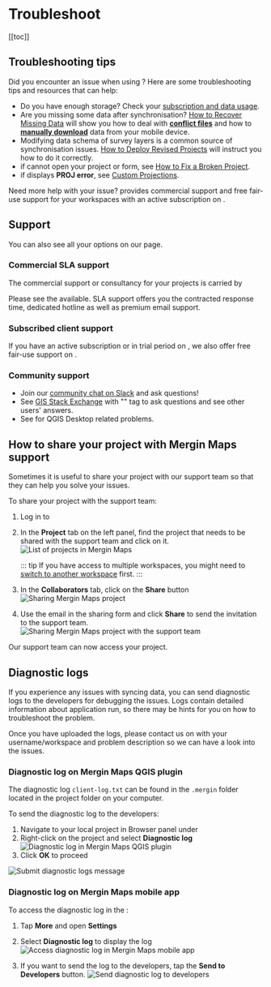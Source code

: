 # Troubleshoot
[[toc]]

## Troubleshooting tips
Did you encounter an issue when using <MainPlatformNameLink />? Here are some troubleshooting tips and resources that can help:
- Do you have enough storage? Check your [subscription and data usage](../manage/dashboard/#subscription).
- Are you missing some data after synchronisation? [How to Recover Missing Data](../../manage/missing-data/) will show you how to deal with [**conflict files**](../../manage/missing-data/#there-are-conflict-files-in-the-folder) and how to [**manually download**](../../manage/missing-data/#there-are-no-conflict-files-in-the-folder) data from your mobile device.
- Modifying data schema of survey layers is a common source of synchronisation issues. [How to Deploy Revised Projects](..//manage/missing-data/) will instruct you how to do it correctly.
- if <MobileAppName /> cannot open your project or form, see [How to Fix a Broken Project](../field/broken-project/).
- if <MobileAppName /> displays **PROJ error**, see [Custom Projections](../gis/proj/).

Need more help with your issue? <LutraConsultingWeb /> provides commercial support and free fair-use support for your workspaces with an active subscription on <MerginMapsEmail id="support" />. 

<CommunityJoin />

## Support

You can also see all your options on our <MainPlatformNameLink id="support" desc="support" /> page.

### Commercial SLA support

The commercial support or consultancy for your projects is carried by <LutraConsultingWeb />

<PublicImage src="logo_lutra.svg" title="Lutra Consulting Ltd. logo" />
    
Please see the <LutraConsultingWeb id="support/" desc="support packages" /> available. SLA support offers you the contracted response time, dedicated hotline as well as premium email support.

### Subscribed client support

If you have an active subscription or in trial period on <AppDomainNameLink />, we also offer free fair-use support on <MerginMapsEmail id="support" />.

### Community support
- Join our [community chat on Slack](https://merginmaps.com/community/join) and ask questions!
- See [GIS Stack Exchange](https://gis.stackexchange.com/questions/tagged/mergin-maps) with "<NoSpellcheck id="mergin-maps" />" tag to ask questions and see other users' answers.
- See <QGISHelp ver="3.22" link="user_manual/index.html" text="QGIS documentation" /> for QGIS Desktop related problems.

## How to share your project with Mergin Maps support

Sometimes it is useful to share your project with our support team so that they can help you solve your issues.

To share your project with the support team:
1. Log in to <AppDomainNameLink />
2. In the **Project** tab on the left panel, find the project that needs to be shared with the support team and click on it.
   ![List of projects in Mergin Maps](./mergin-maps-dashboard-find-project.jpg "List of projects in Mergin Maps")
   
   ::: tip
   If you have access to multiple workspaces, you might need to [switch to another workspace](../manage/workspaces/#switch-workspaces-in-merginmaps-com) first.
   :::

3. In the **Collaborators** tab, click on the **Share** button 
   ![Sharing Mergin Maps project](./mergin-maps-dashboard-share-project.jpg "Sharing Mergin Maps project")

4. Use the email <MerginMapsEmail id="support" /> in the sharing form and click **Share** to send the invitation to the support team.
   ![Sharing Mergin Maps project with the support team](./mergin-maps-share-project-with-support.jpg "Sharing Mergin Maps project with the support team")

Our support team can now access your <MainPlatformNameLink /> project.

## Diagnostic logs

If you experience any issues with syncing data, you can send diagnostic logs to the developers for debugging the issues. Logs contain detailed information about application run, so there may be hints for you on how to troubleshoot the problem. 

Once you have uploaded the logs, please contact us on <MerginMapsEmail id="support" /> with your username/workspace and problem description so we can have a look into the issues.

### Diagnostic log on Mergin Maps QGIS plugin 

The diagnostic log `client-log.txt` can be found in the `.mergin` folder located in the project folder on your computer.

To send the diagnostic log to the developers:
1. Navigate to your local project in Browser panel under <QGISPluginName />
2. Right-click on the project and select **Diagnostic log**
![Diagnostic log in Mergin Maps QGIS plugin](./qgis-logs.jpg "Diagnostic log in Mergin Maps QGIS plugin")
3. Click **OK** to proceed

![Submit diagnostic logs message](./plugin-logs.jpg "Submit diagnostic logs message")

### Diagnostic log on Mergin Maps mobile app
To access the diagnostic log in the <MobileAppNameShort />:
1. Tap **More** and open **Settings** 
2. Select **Diagnostic log** to display the log
![Access diagnostic log in Mergin Maps mobile app](./input-logs.jpg "Diagnostic log in Mergin Maps mobile app")

3. If you want to send the log to the developers, tap the **Send to Developers** button.
![Send diagnostic log to developers](./input-logs2.jpg "Diagnostic log content in Mergin Maps mobile app")


